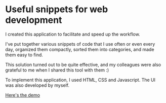 # Useful snippets for web development
I created this application to facilitate and speed up the workflow.

I've put together various snippets of code that I use often or even every day, organized them compactly, sorted them into categories, and made them easy to find.

This solution turned out to be quite effective, and my colleagues were also grateful to me when I shared this tool with them :)

To implement this application, I used HTML, CSS and Javascript. The UI was also developed by myself.

[Here's the demo](https://yalandr.github.io/snippets/)

